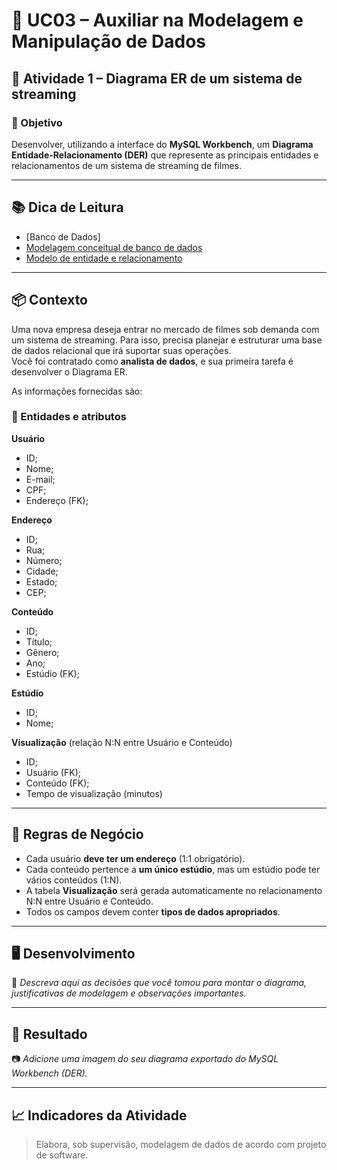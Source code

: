 # 📘 UC03 – Auxiliar na Modelagem e Manipulação de Dados

## 📝 Atividade 1 – Diagrama ER de um sistema de streaming

### 🎯 Objetivo
Desenvolver, utilizando a interface do **MySQL Workbench**, um **Diagrama Entidade-Relacionamento (DER)** que represente as principais entidades e relacionamentos de um sistema de streaming de filmes.

---

## 📚 Dica de Leitura

- [Banco de Dados]
- [Modelagem conceitual de banco de dados](/UC03%20-%20Auxiliar%20na%20Modelagem%20e%20Manipulação%20de%20Dados/Modulo_02%20-%20Modelagem%20Conceitual%20do%20Banco%20de%20Dados/diario_02.md)
- [Modelo de entidade e relacionamento]()

---

## 📦 Contexto

Uma nova empresa deseja entrar no mercado de filmes sob demanda com um sistema de streaming. Para isso, precisa planejar e estruturar uma base de dados relacional que irá suportar suas operações.  
Você foi contratado como **analista de dados**, e sua primeira tarefa é desenvolver o Diagrama ER.

As informações fornecidas são:

### 📄 Entidades e atributos

**Usuário**
- ID;
- Nome;
- E-mail;
- CPF;
- Endereço (FK);

**Endereço**
- ID;
- Rua;
- Número;
- Cidade;
- Estado;
- CEP;

**Conteúdo**
- ID;
- Título;
- Gênero;
- Ano;
- Estúdio (FK);

**Estúdio**
- ID;
- Nome;

**Visualização** (relação N:N entre Usuário e Conteúdo)
- ID;
- Usuário (FK);
- Conteúdo (FK);
- Tempo de visualização (minutos)

---

## 📌 Regras de Negócio

- Cada usuário **deve ter um endereço** (1:1 obrigatório).  
- Cada conteúdo pertence a **um único estúdio**, mas um estúdio pode ter vários conteúdos (1:N).  
- A tabela **Visualização** será gerada automaticamente no relacionamento N:N entre Usuário e Conteúdo.  
- Todos os campos devem conter **tipos de dados apropriados**.

---

## 🖥️ Desenvolvimento

📍 *Descreva aqui as decisões que você tomou para montar o diagrama, justificativas de modelagem e observações importantes.*

---

## 🧩 Resultado

📷 *Adicione uma imagem do seu diagrama exportado do MySQL Workbench (DER).*

---

## 📈 Indicadores da Atividade

> Elabora, sob supervisão, modelagem de dados de acordo com projeto de software.
